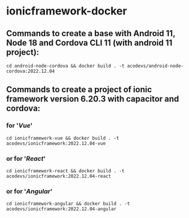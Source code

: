 # ionicframework-docker

## Commands to create a base with Android 11, Node 18 and Cordova CLI 11 (with android 11 project):
```
cd android-node-cordova && docker build . -t acodevs/android-node-cordova:2022.12.04
```

## Commands to create a project of ionic framework version 6.20.3 with capacitor and cordova:
### for '*Vue*'
```
cd ionicframework-vue && docker build . -t acodevs/ionicframework:2022.12.04-vue
```
### or for '*React*'
```
cd ionicframework-react && docker build . -t acodevs/ionicframework:2022.12.04-react
```
### or for '*Angular*'
```
cd ionicframework-angular && docker build . -t acodevs/ionicframework:2022.12.04-angular
```
